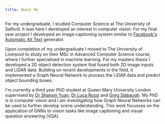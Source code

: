 ```yaml
---
title: About Me
---
```


For my undergraduate, I studied Computer Science at The University of Salford. It was here I developed an interest in computer vision. For my final year project I developed an image captioning system similar to [Facebook's Automatic Alt Text](https://tech.fb.com/using-artificial-intelligence-to-help-blind-people-see-facebook/) generator.

Upon completion of my undergraduate I moved to The University of Liverpool to study on their MSc in Advanced Computer Science course, where I further specialised in machine learning. For my masters thesis I developed a 3D object detection system that fused both 2D image inputs and LiDAR data. Building on recent developments in the field, it implemented a Graph Neural Network to process the LiDAR data and predict object bounding boxes.

I'm currently a third year PhD student at Queen Mary University London supervised by [Dr Shanxin Yuan](https://shanxinyuan.github.io/), [Dr Luca Rossi](https://blextar.github.io/luca-rossi/) and [Greg Slabaugh](http://eecs.qmul.ac.uk/~gslabaugh/). My PhD is in computer vision and I am investigating how Graph Neural Networks can be used to further develop scene understanding. This work focusses on the application of GNNs to vision tasks like image captioning and visual question answering (VQA).

